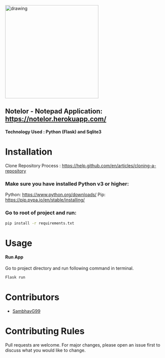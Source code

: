 <img src="https://i.imgur.com/XNZPngy.pngg" alt="drawing" width="300"/>

## Notelor - Notepad Application: https://notelor.herokuapp.com/
#### Technology Used : Python (Flask) and Sqlite3

# Installation

Clone Repository Process : https://help.github.com/en/articles/cloning-a-repository

### Make sure you have installed Python v3 or higher:

Python: https://www.python.org/downloads/
Pip: https://pip.pypa.io/en/stable/installing/

### Go to root of project and run:
```bash
pip install -r requirements.txt
```

# Usage

#### **Run App**
Go to project directory and run following command in terminal.
```bash
Flask run
```

# Contributors
<ul>
  <li><a href="https://github.com/SambhavG99" taget="_blank">SambhavG99</a></li>
</ul>

# Contributing Rules
Pull requests are welcome. For major changes, please open an issue first to discuss what you would like to change.
